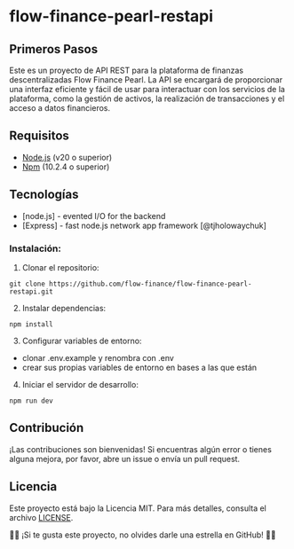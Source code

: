 # flow-finance-pearl-restapi


## Primeros Pasos

Este es un proyecto de API REST para la plataforma de finanzas descentralizadas Flow Finance Pearl. La API se encargará de proporcionar una interfaz eficiente y fácil de usar para interactuar con los servicios de la plataforma, como la gestión de activos, la realización de transacciones y el acceso a datos financieros.

## Requisitos

- [Node.js](https://nodejs.org/) (v20 o superior)
- [Npm](https://docs.npmjs.com/) (10.2.4 o superior)

## Tecnologías
- [node.js] - evented I/O for the backend
- [Express] - fast node.js network app framework [@tjholowaychuk]

### Instalación:

1. Clonar el repositorio: 
```
git clone https://github.com/flow-finance/flow-finance-pearl-restapi.git
```
2. Instalar dependencias: 
```
npm install
```
3. Configurar variables de entorno:
- clonar .env.example y renombra con .env
- crear sus propias variables de entorno en bases a las que están
4. Iniciar el servidor de desarrollo: 
```
npm run dev
```

## Contribución

¡Las contribuciones son bienvenidas! Si encuentras algún error o tienes alguna mejora, por favor, abre un issue o envía un pull request.

## Licencia

Este proyecto está bajo la Licencia MIT. Para más detalles, consulta el archivo [LICENSE](LICENSE).

🌟🌟 ¡Si te gusta este proyecto, no olvides darle una estrella en GitHub! 🌟🌟 